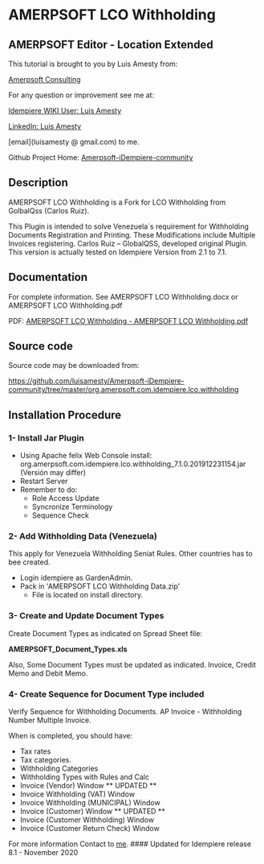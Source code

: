 # <b>AMERPSOFT LCO Withholding</b>

## <b>AMERPSOFT Editor - Location Extended</b>
This tutorial is brought to you by Luis Amesty from:

[Amerpsoft Consulting](http://amerpsoft.com/index.php/en/)

For any question or improvement see me at:

[Idempiere WIKI User: Luis Amesty](https://wiki.idempiere.org/en/User:Luisamesty)

[LinkedIn: Luis Amesty](https://www.linkedin.com/in/luisamesty/)

[email](luisamesty @ gmail.com) to me. <br/>


Github Project Home: [Amerpsoft-iDempiere-community](https://github.com/luisamesty/Amerpsoft-iDempiere-community/blob/master/README.md)
## <b>Description</b>
AMERPSOFT LCO Withholding is a Fork for LCO Withholding from GolbalQss (Carlos Ruiz).

This Plugin is intended to solve Venezuela´s requirement for Withholding Documents Registration and Printing. These Modifications include Multiple Invoices registering.
Carlos Ruiz – GlobalQSS, developed original Plugin. This version is actually tested on Idempiere Version from 2.1 to 7.1.

## <b>Documentation</b>
For complete information.
See AMERPSOFT LCO Withholding.docx 
  or 
AMERPSOFT LCO Withholding.pdf

PDF: [AMERPSOFT LCO Withholding - AMERPSOFT LCO Withholding.pdf ](https://github.com/luisamesty/Amerpsoft-iDempiere-community/blob/master/org.amerpsoft.com.idempiere.lco.withholding/documentation/AMERPSOFT_LCO_Withholding.pdf)


## <b>Source code</b>

Source code may be downloaded from:

https://github.com/luisamesty/Amerpsoft-iDempiere-community/tree/master/org.amerpsoft.com.idempiere.lco.withholding

## <b>Installation Procedure</b>

### <b>1- Install Jar Plugin</b>
- Using Apache felix Web Console install:
  org.amerpsoft.com.idempiere.lco.withholding_7.1.0.201912231154.jar
  (Versión may differ)
- Restart Server
-	Remember to do:
    * Role Access Update
    * Syncronize Terminology
    * Sequence Check
### <b>2- Add Withholding Data (Venezuela)</b>
This apply for Venezuela Withholding Seniat Rules.
Other countries has to bee created.
- Login idempiere as GardenAdmin.
- Pack in 'AMERPSOFT LCO Withholding Data.zip'
   * File is located on install directory.

### <b>3- Create and Update Document Types</b>

Create Document Types as indicated on Spread Sheet file:

  <b>AMERPSOFT_Document_Types.xls</b>

Also, Some Document Types must be updated as indicated.
Invoice, Credit Memo and Debit Memo.

### <b>4- Create Sequence for Document Type included</b>

Verify Sequence for Withholding Documents.
AP Invoice - Withholding Number Multiple Invoice.


When is completed, you should have:
- Tax rates
- Tax categories.
- Withholding Categories
- Withholding Types with Rules and Calc
- Invoice (Vendor) Window  ** UPDATED **
- Invoice Withholding (VAT) Window
- Invoice Withholding (MUNICIPAL) Window
- Invoice (Customer) Window  ** UPDATED **
- Invoice (Customer Withholding) Window 
- Invoice (Customer Return Check)  Window

For more information Contact to [me](luisamesty@gmail.com).
#### Updated for Idempiere release 8.1 - November 2020